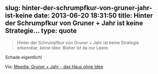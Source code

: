 slug: hinter-der-schrumpfkur-von-gruner-jahr-ist-keine
date: 2013-06-20 18:31:50
title: Hinter der Schrumpfkur von Gruner + Jahr ist keine Strategie...
type: quote
---

> Hinter der Schrumpfkur von Gruner + Jahr ist keine Strategie erkennbar, keine Idee. Bisher ist da nur Leere.

Schade eigentlich!

 Via: [Meedia: Gruner + Jahr - das Haus ohne Idee](http://meedia.de/print/gruner-jahr-das-haus-ohne-ideen/2013/06/20.html)
